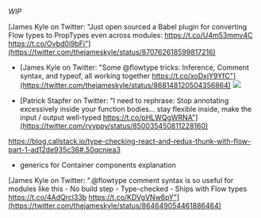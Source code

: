 _WIP_

[James Kyle on Twitter: "Just open sourced a Babel plugin for converting Flow types to PropTypes even across modules: https://t.co/U4m53mmv4C https://t.co/Ovbd0i9bFj"](https://twitter.com/thejameskyle/status/870762618599817216)

- [James Kyle on Twitter: "Some @flowtype tricks: Inference, Comment syntax, and typeof, all working together https://t.co/xoDxjY9YfC"](https://twitter.com/thejameskyle/status/868148120504356864)
![](https://pbs.twimg.com/media/DAxIHJYUwAAyaiM.jpg:large)

- [Patrick Stapfer on Twitter: "I need to rephrase: Stop annotating excessively inside your function bodies... stay flexible inside, make the input / output well-typed https://t.co/pHLWQgWRNA"](https://twitter.com/ryyppy/status/850035450811228160)

https://blog.callstack.io/type-checking-react-and-redux-thunk-with-flow-part-1-ad12de935c36#.50qcniea3
- generics for Container components explanation

[James Kyle on Twitter: ".@flowtype comment syntax is so useful for modules like this - No build step - Type-checked - Ships with Flow types https://t.co/4AdQrcl33b https://t.co/KDVgVNw6pY"](https://twitter.com/thejameskyle/status/864649054461886464)
